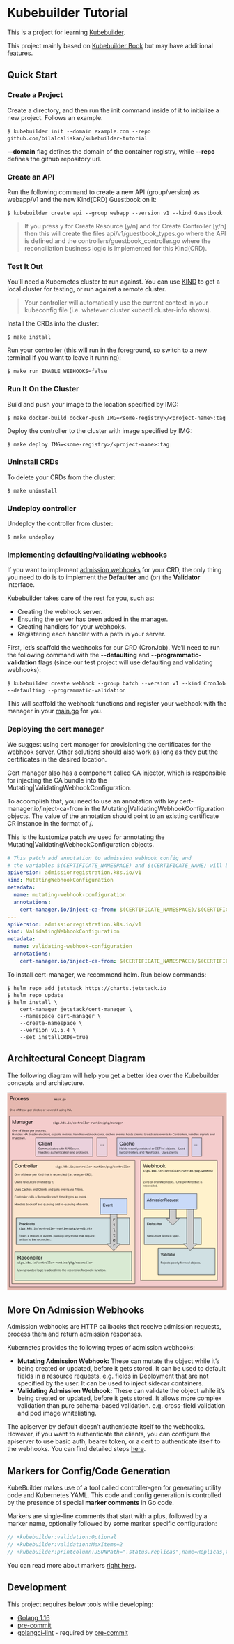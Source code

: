 # Kubebuilder Tutorial
This is a project for learning [Kubebuilder](https://github.com/kubernetes-sigs/kubebuilder).

This project mainly based on [Kubebuilder Book](https://book.kubebuilder.io/cronjob-tutorial/cronjob-tutorial.html) but may have additional features.

## Quick Start
### Create a Project
Create a directory, and then run the init command inside of it to initialize a new project. Follows an example.
```shell
$ kubebuilder init --domain example.com --repo github.com/bilalcaliskan/kubebuilder-tutorial
```

**--domain** flag defines the domain of the container registry, while **--repo** defines the github repository url.

### Create an API
Run the following command to create a new API (group/version) as webapp/v1 and the new Kind(CRD) Guestbook on it:
```shell
$ kubebuilder create api --group webapp --version v1 --kind Guestbook
```

> If you press y for Create Resource [y/n] and for Create Controller [y/n] then this will create the files api/v1/guestbook_types.go where the API is defined and the controllers/guestbook_controller.go where the reconciliation business logic is implemented for this Kind(CRD).

### Test It Out
You’ll need a Kubernetes cluster to run against. You can use [KIND](https://github.com/kubernetes-sigs/kind) to get a local cluster for testing, or run against a remote cluster.

> Your controller will automatically use the current context in your kubeconfig file (i.e. whatever cluster kubectl cluster-info shows).

Install the CRDs into the cluster:
```shell
$ make install
```

Run your controller (this will run in the foreground, so switch to a new terminal if you want to leave it running):
```shell
$ make run ENABLE_WEBHOOKS=false
```

### Run It On the Cluster
Build and push your image to the location specified by IMG:
```shell
$ make docker-build docker-push IMG=<some-registry>/<project-name>:tag
```

Deploy the controller to the cluster with image specified by IMG:
```shell
$ make deploy IMG=<some-registry>/<project-name>:tag
```

### Uninstall CRDs
To delete your CRDs from the cluster:
```shell
$ make uninstall
```

### Undeploy controller
Undeploy the controller from cluster:
```shell
$ make undeploy
```

### Implementing defaulting/validating webhooks
If you want to implement [admission webhooks](https://book.kubebuilder.io/reference/admission-webhook.html) for your CRD, the only thing you need to do is to implement the
**Defaulter** and (or) the **Validator** interface.

Kubebuilder takes care of the rest for you, such as:
- Creating the webhook server.
- Ensuring the server has been added in the manager.
- Creating handlers for your webhooks.
- Registering each handler with a path in your server.

First, let’s scaffold the webhooks for our CRD (CronJob). We’ll need to run the following
command with the **--defaulting** and **--programmatic-validation** flags (since our test
project will use defaulting and validating webhooks):
```shell
$ kubebuilder create webhook --group batch --version v1 --kind CronJob --defaulting --programmatic-validation
```

This will scaffold the webhook functions and register your webhook with the manager in your
[main.go](main.go) for you.

### Deploying the cert manager
We suggest using cert manager for provisioning the certificates for the webhook server. Other solutions should also
work as long as they put the certificates in the desired location.

Cert manager also has a component called CA injector, which is responsible for injecting the CA bundle into
the Mutating|ValidatingWebhookConfiguration.

To accomplish that, you need to use an annotation with key cert-manager.io/inject-ca-from in
the Mutating|ValidatingWebhookConfiguration objects. The value of the annotation should point
to an existing certificate CR instance in the format of <certificate-namespace>/<certificate-name>.

This is the kustomize patch we used for annotating the Mutating|ValidatingWebhookConfiguration objects.

```yaml
# This patch add annotation to admission webhook config and
# the variables $(CERTIFICATE_NAMESPACE) and $(CERTIFICATE_NAME) will be substituted by kustomize.
apiVersion: admissionregistration.k8s.io/v1
kind: MutatingWebhookConfiguration
metadata:
  name: mutating-webhook-configuration
  annotations:
    cert-manager.io/inject-ca-from: $(CERTIFICATE_NAMESPACE)/$(CERTIFICATE_NAME)
---
apiVersion: admissionregistration.k8s.io/v1
kind: ValidatingWebhookConfiguration
metadata:
  name: validating-webhook-configuration
  annotations:
    cert-manager.io/inject-ca-from: $(CERTIFICATE_NAMESPACE)/$(CERTIFICATE_NAME)
```

To install cert-manager, we recommend helm. Run below commands:
```shell
$ helm repo add jetstack https://charts.jetstack.io
$ helm repo update
$ helm install \
    cert-manager jetstack/cert-manager \
    --namespace cert-manager \
    --create-namespace \
    --version v1.5.4 \
    --set installCRDs=true
```

## Architectural Concept Diagram
The following diagram will help you get a better idea over the Kubebuilder concepts and architecture.

![Kubebuilder Architectural Diagram](./resources/kubebuilder_architecture.png)

## More On Admission Webhooks
Admission webhooks are HTTP callbacks that receive admission requests, process them and return
admission responses.

Kubernetes provides the following types of admission webhooks:
- **Mutating Admission Webhook:** These can mutate the object while it’s being created or
  updated, before it gets stored. It can be used to default fields in a resource requests,
  e.g. fields in Deployment that are not specified by the user. It can be used to inject
  sidecar containers.
- **Validating Admission Webhook:** These can validate the object while it’s being created
  or updated, before it gets stored. It allows more complex validation than pure schema-based
  validation. e.g. cross-field validation and pod image whitelisting.

The apiserver by default doesn’t authenticate itself to the webhooks. However, if you want
to authenticate the clients, you can configure the apiserver to use basic auth, bearer token,
or a cert to authenticate itself to the webhooks. You can find detailed steps [here](https://kubernetes.io/docs/reference/access-authn-authz/extensible-admission-controllers/#authenticate-apiservers).

## Markers for Config/Code Generation
KubeBuilder makes use of a tool called controller-gen for generating utility code and
Kubernetes YAML. This code and config generation is controlled by the presence of special
**marker comments** in Go code.

Markers are single-line comments that start with a plus, followed by a marker name,
optionally followed by some marker specific configuration:
```go
// +kubebuilder:validation:Optional
// +kubebuilder:validation:MaxItems=2
// +kubebuilder:printcolumn:JSONPath=".status.replicas",name=Replicas,type=string
```

You can read more about markers [right here](https://book.kubebuilder.io/reference/markers.html).

## Development
This project requires below tools while developing:
- [Golang 1.16](https://golang.org/doc/go1.16)
- [pre-commit](https://pre-commit.com/)
- [golangci-lint](https://golangci-lint.run/usage/install/) - required by [pre-commit](https://pre-commit.com/)
